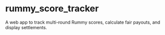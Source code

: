 # rummy_score_tracker
A web app to track multi-round Rummy scores, calculate fair payouts, and display settlements.
